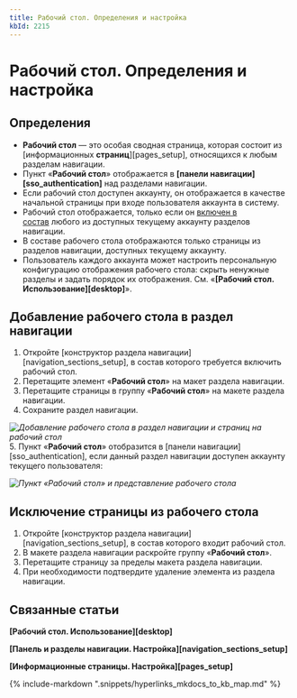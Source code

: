 ```yaml
---
title: Рабочий стол. Определения и настройка
kbId: 2215
---
```


# Рабочий стол. Определения и настройка

## Определения

- **Рабочий стол** — это особая сводная страница, которая состоит из [информационных **страниц**][pages_setup], относящихся к любым разделам навигации.
- Пункт «**Рабочий стол**» отображается в **[панели навигации][sso_authentication]** над разделами навигации.
- Если рабочий стол доступен аккаунту, он отображается в качестве начальной страницы при входе пользователя аккаунта в систему.
- Рабочий стол отображается, только если он [включен в состав](#desktop_setup_add) любого из доступных текущему аккаунту разделов навигации.
- В составе рабочего стола отображаются только страницы из разделов навигации, доступных текущему аккаунту.
- Пользователь каждого аккаунта может настроить персональную конфигурацию отображения рабочего стола: скрыть ненужные разделы и задать порядок их отображения. См. «**[Рабочий стол. Использование][desktop]**».

## Добавление рабочего стола в раздел навигации

1. Откройте [конструктор раздела навигации][navigation_sections_setup], в состав которого требуется включить рабочий стол.
2. Перетащите элемент «**Рабочий стол**» на макет раздела навигации.
3. Перетащите страницы в группу «**Рабочий стол**» на макете раздела навигации.
4. Сохраните раздел навигации.

_![Добавление рабочего стола в раздел навигации и страниц на рабочий стол](https://kb.comindware.ru/assets/desktop_add_page.png)_
5. Пункт «**Рабочий стол**» отобразится в [панели навигации][sso_authentication], если данный раздел навигации доступен аккаунту текущего пользователя:

_![Пункт «Рабочий стол» и представление рабочего стола](https://kb.comindware.ru/assets/desktop_item.png)_

## Исключение страницы из рабочего стола

1. Откройте [конструктор раздела навигации][navigation_sections_setup], в состав которого входит рабочий стол.
2. В макете раздела навигации раскройте группу «**Рабочий стол**».
3. Перетащите страницу за пределы макета раздела навигации.
4. При необходимости подтвердите удаление элемента из раздела навигации.

## Связанные статьи

**[Рабочий стол. Использование][desktop]**

**[Панель и разделы навигации. Настройка][navigation_sections_setup]**

**[Информационные страницы. Настройка][pages_setup]**

{% include-markdown ".snippets/hyperlinks_mkdocs_to_kb_map.md" %}
